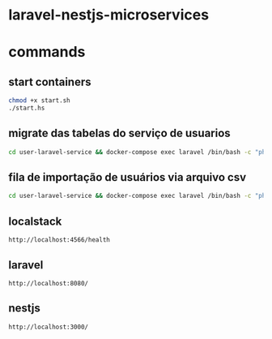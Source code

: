 # laravel-nestjs-microservices

# commands

## start containers
```bash
chmod +x start.sh
./start.hs
```
## migrate das tabelas do serviço de usuarios
```bash
cd user-laravel-service && docker-compose exec laravel /bin/bash -c "php artisan migrate:fresh"
```

## fila de importação de usuários via arquivo csv
```bash
cd user-laravel-service && docker-compose exec laravel /bin/bash -c "php artisan queue:work sqs --queue=users"
```

## localstack
```
http://localhost:4566/health
```

## laravel
```
http://localhost:8080/
```

## nestjs
```
http://localhost:3000/
```
